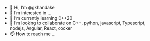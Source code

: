 - 👋 Hi, I’m @gkhandake
- 👀 I’m interested in ...
- 🌱 I’m currently learning C++20
- 💞️ I’m looking to collaborate on C++, python, javascript, Typescript, nodejs, Angular, React, docker
- 📫 How to reach me ...

<!---
gkhandake/gkhandake is a ✨ special ✨ repository because its `README.md` (this file) appears on your GitHub profile.
You can click the Preview link to take a look at your changes.
--->
